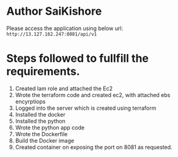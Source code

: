 # Author SaiKishore

Please access the application using below url: 
     `http://13.127.162.247:8081/api/v1`


# Steps followed to fullfill the requirements.
 1. Created Iam role and attached the Ec2
 2. Wrote the terraform code and created ec2, with attached ebs encyrptiops
 3. Logged into the server which is created using terraform
 4. Installed the docker
 5. Installed the python
 6. Wrote the python app code
 7. Wrote the Dockerfile
 8. Build the Docker image
 9. Created container on exposing the port on 8081 as requested.

